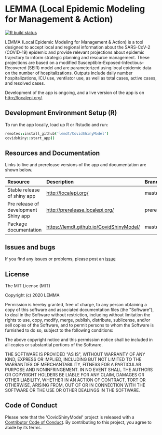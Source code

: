 # LEMMA (Local Epidemic Modeling for Management & Action) 

<!-- badges: start -->
[![R build status](https://github.com/lemdt/CovidShinyModel/workflows/R-CMD-check/badge.svg)](https://github.com/lemdt/CovidShinyModel/actions)
<!-- badges: end -->

LEMMA (Local Epidemic Modeling for Management & Action) is a tool designed to accept local and regional information about the SARS-CoV-2 (COVID-19) epidemic and provide relevant projections about epidemic trajectory to inform strategic planning and resource management. These projections are based on a modified Susceptible-Exposed-Infectious-Recovered (SEIR) model and are parameterized using local epidemic data on the number of hospitalizations. Outputs include daily number hospitalizations, ICU use, ventilator use, as well as total cases, active cases, and resolved cases. 

Development of the app is ongoing, and a live version of the app is on http://localepi.org/. 

## Development Environment Setup (R)

To run the app locally, load up R or Rstudio and run:

```coffee
remotes::install_github('lemdt/CovidShinyModel')
covidshiny::start_app()
```

## Resources and Documentation

Links to live and prerelease versions of the app and documentation are shown below. 

| Resource | Description | Branch |
|:--|:--|:--|
| Stable release of shiny app | http://localepi.org/  | master | 
| Pre release of development Shiny app | http://prerelease.localepi.org/ | prerelease |
| Package documentation | https://lemdt.github.io/CovidShinyModel/ | master |


## Issues and bugs

If you find any issues or problems, please post an [issue](https://github.com/lemdt/CovidShinyModel/issues)


## License
 
The MIT License (MIT)

Copyright (c) 2020 LEMMA

Permission is hereby granted, free of charge, to any person obtaining a copy of this software and associated documentation files (the "Software"), to deal in the Software without restriction, including without limitation the rights to use, copy, modify, merge, publish, distribute, sublicense, and/or sell copies of the Software, and to permit persons to whom the Software is furnished to do so, subject to the following conditions:

The above copyright notice and this permission notice shall be included in all copies or substantial portions of the Software.

THE SOFTWARE IS PROVIDED "AS IS", WITHOUT WARRANTY OF ANY KIND, EXPRESS OR IMPLIED, INCLUDING BUT NOT LIMITED TO THE WARRANTIES OF MERCHANTABILITY, FITNESS FOR A PARTICULAR PURPOSE AND NONINFRINGEMENT. IN NO EVENT SHALL THE AUTHORS OR COPYRIGHT HOLDERS BE LIABLE FOR ANY CLAIM, DAMAGES OR OTHER LIABILITY, WHETHER IN AN ACTION OF CONTRACT, TORT OR OTHERWISE, ARISING FROM, OUT OF OR IN CONNECTION WITH THE SOFTWARE OR THE USE OR OTHER DEALINGS IN THE SOFTWARE.


## Code of Conduct

Please note that the 'CovidShinyModel' project is released with a
[Contributor Code of Conduct](.github/CODE_OF_CONDUCT.md).
By contributing to this project, you agree to abide by its terms.
